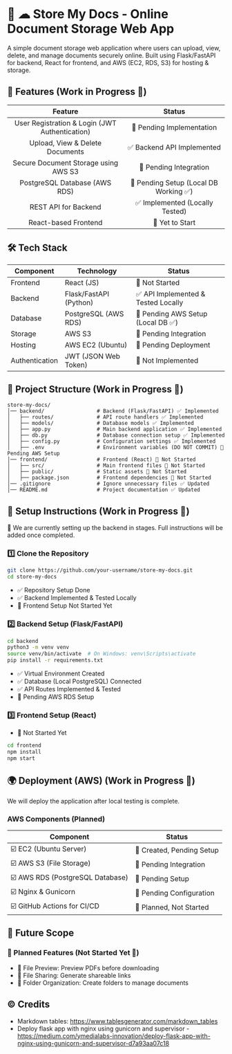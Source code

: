 # 📄 ☁ Store My Docs - Online Document Storage Web App
A simple document storage web application where users can upload, view, delete, and manage documents securely online. Built using Flask/FastAPI for backend, React for frontend, and AWS (EC2, RDS, S3) for hosting & storage.

## 🚀 Features (Work in Progress 🚧)
|                   **Feature**                  |              **Status**              |
|:----------------------------------------------:|:------------------------------------:|
| User Registration & Login (JWT Authentication) | 🚧 Pending Implementation             |
| Upload, View & Delete Documents                | ✅ Backend API Implemented            |
| Secure Document Storage using AWS S3           | 🚧 Pending Integration                |
| PostgreSQL Database (AWS RDS)                  | 🚧 Pending Setup (Local DB Working ✅) |
| REST API for Backend                           | ✅ Implemented (Locally Tested)       |
| React-based Frontend                           | 🚧 Yet to Start                       |

## 🛠️ Tech Stack
| **Component**  | **Technology**         | **Status**                         |
|----------------|------------------------|------------------------------------|
| Frontend       | React (JS)             | 🚧 Not Started                      |
| Backend        | Flask/FastAPI (Python) | ✅ API Implemented & Tested Locally |
| Database       | PostgreSQL (AWS RDS)   | 🚧 Pending AWS Setup (Local DB ✅)   |
| Storage        | AWS S3                 | 🚧 Pending Integration              |
| Hosting        | AWS EC2 (Ubuntu)       | 🚧 Pending Deployment               |
| Authentication | JWT (JSON Web Token)   | 🚧 Not Implemented                  |

## 📂 Project Structure (Work in Progress 🚧)
```
store-my-docs/
│── backend/                 # Backend (Flask/FastAPI) ✅ Implemented
│   ├── routes/              # API route handlers ✅ Implemented
│   ├── models/              # Database models ✅ Implemented
│   ├── app.py               # Main backend application ✅ Implemented
│   ├── db.py                # Database connection setup ✅ Implemented
│   ├── config.py            # Configuration settings ✅ Implemented
│   ├── .env                 # Environment variables (DO NOT COMMIT) 🚧 Pending AWS Setup
│── frontend/                # Frontend (React) 🚧 Not Started
│   ├── src/                 # Main frontend files 🚧 Not Started
│   ├── public/              # Static assets 🚧 Not Started
│   ├── package.json         # Frontend dependencies 🚧 Not Started
│── .gitignore               # Ignore unnecessary files ✅ Updated
│── README.md                # Project documentation ✅ Updated
```

## 🔧 Setup Instructions (Work in Progress 🚧)
🚀 We are currently setting up the backend in stages. Full instructions will be added once completed.

### 1️⃣ Clone the Repository
```bash
git clone https://github.com/your-username/store-my-docs.git
cd store-my-docs
```

- ✅ Repository Setup Done
- ✅ Backend Implemented & Tested Locally
- 🚧 Frontend Setup Not Started Yet

### 2️⃣ Backend Setup (Flask/FastAPI)
```bash
cd backend
python3 -m venv venv
source venv/bin/activate  # On Windows: venv\Scripts\activate
pip install -r requirements.txt
```

- ✅ Virtual Environment Created
- ✅ Database (Local PostgreSQL) Connected
- ✅ API Routes Implemented & Tested
- 🚧 Pending AWS RDS Setup

### 3️⃣ Frontend Setup (React)
- 🚧 Not Started Yet
```bash
cd frontend
npm install
npm start
```

## 🌍 Deployment (AWS) (Work in Progress 🚧)
We will deploy the application after local testing is complete.

### AWS Components (Planned)
| Component                       | Status                   |
|---------------------------------|--------------------------|
| ☑️ EC2 (Ubuntu Server)           | 🚧 Created, Pending Setup |
| ☑️ AWS S3 (File Storage)         | 🚧 Pending Integration    |
| ☑️ AWS RDS (PostgreSQL Database) | 🚧 Pending Setup          |
| ☑️ Nginx & Gunicorn              | 🚧 Pending Configuration  |
| ☑️ GitHub Actions for CI/CD      | 🚧 Planned, Not Started   |

## 📌 Future Scope
### 🚀 Planned Features (Not Started Yet 🚧)
- 📄 File Preview: Preview PDFs before downloading
- 🔗 File Sharing: Generate shareable links
- 📂 Folder Organization: Create folders to manage documents

## ©️ Credits
- Markdown tables: https://www.tablesgenerator.com/markdown_tables
- Deploy flask app with nginx using gunicorn and supervisor - https://medium.com/ymedialabs-innovation/deploy-flask-app-with-nginx-using-gunicorn-and-supervisor-d7a93aa07c18
